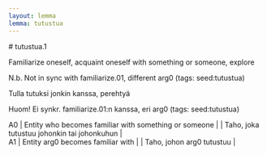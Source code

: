 ```yaml
---
layout: lemma
lemma: tutustua
---
```


<div class="sense">
# <span class="sensename">tutustua.1</span>

<span class="description">Familiarize oneself, acquaint oneself with something or someone, explore</span>

N.b. Not in sync with familiarize.01, different arg0 (tags: seed:tutustua)

<span class="description">Tulla tutuksi jonkin kanssa, perehtyä</span>

Huom! Ei synkr. familiarize.01:n kanssa, eri arg0 (tags: seed:tutustua)

A0 | Entity who becomes familiar with something or someone |   | Taho, joka tutustuu johonkin tai johonkuhun |  
A1 | Entity arg0 becomes familiar with |   | Taho, johon arg0 tutustuu |  

</div>

